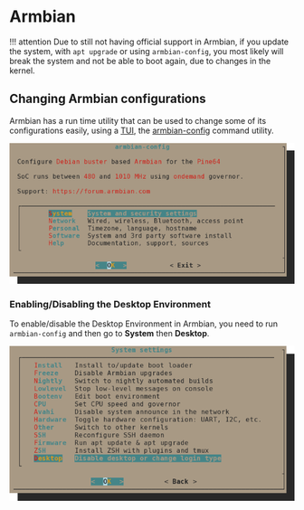 # Armbian

!!! attention
    Due to still not having official support in Armbian,
    if you update the system, with `apt upgrade` or using `armbian-config`,
    you most likely will break the system and not be able to boot again,
    due to changes in the kernel.

## Changing Armbian configurations

Armbian has a run time utility that can be used to change some of its configurations easily,
using a [TUI](https://en.wikipedia.org/wiki/Terminal_user_interface),
the [armbian-config](https://docs.armbian.com/User-Guide_Armbian-Config/) command utility.

![armbian-config](img/armbian-config_home.png)

### Enabling/Disabling the Desktop Environment

To enable/disable the Desktop Environment in Armbian,
you need to run `armbian-config` and then go to
**System** then **Desktop**.

![armbian-config](img/armbian-config_desktop.png)
